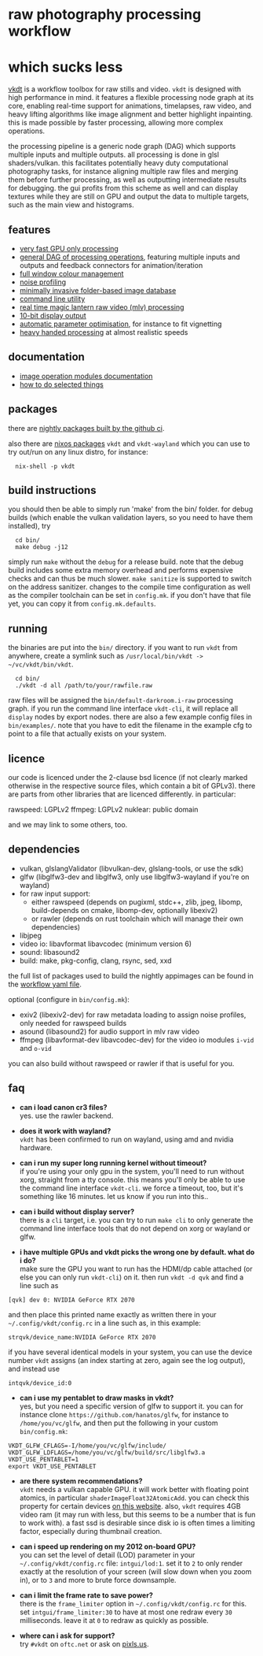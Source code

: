 # raw photography processing workflow
# which sucks less

[vkdt](https://jo.dreggn.org/vkdt/) is a workflow toolbox for raw stills and video.
`vkdt` is designed with high performance in mind. it features a flexible
processing node graph at its core, enabling real-time support for animations,
timelapses, raw video, and heavy lifting algorithms like image alignment and
better highlight inpainting. this is made possible by faster processing,
allowing more complex operations.

the processing pipeline is a generic node graph (DAG) which
supports multiple inputs and multiple outputs. all processing is done in glsl
shaders/vulkan. this facilitates potentially heavy duty computational
photography tasks, for instance aligning multiple raw files and merging them
before further processing, as well as outputting intermediate results for
debugging. the gui profits from this scheme as well and can display
textures while they are still on GPU and output the data to multiple
targets, such as the main view and histograms.

## features

* [very fast GPU only processing](src/qvk/readme.md)
* [general DAG of processing operations](src/pipe/readme.md), featuring multiple inputs and outputs and
  feedback connectors for animation/iteration
* [full window colour management](doc/howto/colour-display/readme.md)
* [noise profiling](doc/howto/noise-profiling/readme.md)
* [minimally invasive folder-based image database](src/db/readme.md)
* [command line utility](src/cli/readme.md)
* [real time magic lantern raw video (mlv) processing](src/pipe/modules/i-mlv/readme.md)
* [10-bit display output](src/pipe/modules/test10b/readme.md)
* [automatic parameter optimisation](src/fit/readme.md), for instance to fit vignetting
* [heavy handed processing](src/pipe/modules/kpn-t/readme.md) at almost realistic speeds

## documentation

* [image operation modules documentation](src/pipe/modules/readme.md)
* [how to do selected things](doc/howto/howto.md)

## packages

there are [nightly packages built by the github ci](https://github.com/hanatos/vkdt/releases/tag/nightly).

also there are [nixos packages](https://search.nixos.org/packages?channel=unstable&show=vkdt) `vkdt`
and `vkdt-wayland` which you can use to try out/run on any linux distro, for instance:
```
  nix-shell -p vkdt
```


## build instructions

you should then be able to simply run 'make' from the bin/ folder. for debug
builds (which enable the vulkan validation layers, so you need to have them
installed), try
```
  cd bin/
  make debug -j12
```

simply run `make` without the `debug` for a release build. note that the debug
build includes some extra memory overhead and performs expensive checks and can
thus be much slower. `make sanitize` is supported to switch on the address
sanitizer. changes to the compile time configuration as well as the compiler
toolchain can be set in `config.mk`. if you don't have that file yet, you can
copy it from `config.mk.defaults`.

## running

the binaries are put into the `bin/` directory. if you want to run `vkdt` from
anywhere, create a symlink such as `/usr/local/bin/vkdt -> ~/vc/vkdt/bin/vkdt`.
```
  cd bin/
  ./vkdt -d all /path/to/your/rawfile.raw
```
raw files will be assigned the `bin/default-darkroom.i-raw` processing graph.
if you run the command line interface `vkdt-cli`, it will replace all `display`
nodes by export nodes.
there are also a few example config files in `bin/examples/`. note that you
have to edit the filename in the example cfg to point to a file that actually
exists on your system.

## licence

our code is licenced under the 2-clause bsd licence (if not clearly marked
otherwise in the respective source files, which contain a bit of GPLv3).
there are parts from other libraries that are licenced differently. in
particular:

rawspeed:     LGPLv2
ffmpeg:       LGPLv2
nuklear:      public domain

and we may link to some others, too.

## dependencies
* vulkan, glslangValidator (libvulkan-dev, glslang-tools, or use the sdk)
* glfw (libglfw3-dev and libglfw3, only use libglfw3-wayland if you're on wayland)
* for raw input support:
  * either rawspeed (depends on pugixml, stdc++, zlib, jpeg, libomp, build-depends on cmake, libomp-dev, optionally libexiv2)
  * or rawler (depends on rust toolchain which will manage their own dependencies)
* libjpeg
* video io: libavformat libavcodec (minimum version 6)
* sound: libasound2
* build: make, pkg-config, clang, rsync, sed, xxd

the full list of packages used to build the nightly appimages can be found in the [workflow yaml file](.github/workflows/nightly.yml).

optional (configure in `bin/config.mk`):

* exiv2 (libexiv2-dev) for raw metadata loading to assign noise profiles, only needed for rawspeed builds
* asound (libasound2) for audio support in mlv raw video
* ffmpeg (libavformat-dev libavcodec-dev) for the video io modules `i-vid` and `o-vid`

you can also build without rawspeed or rawler if that is useful for you.


## faq
* **can i load canon cr3 files?**  
yes. use the rawler backend.

* **does it work with wayland?**  
`vkdt` has been confirmed to run on wayland, using amd and nvidia hardware.

* **can i run my super long running kernel without timeout?**  
if you're using your only gpu in the system, you'll need to run without xorg,
straight from a tty console. this means you'll only be able to use the
command line interface `vkdt-cli`. we force a timeout, too, but it's
something like 16 minutes. let us know if you run into this..

* **can i build without display server?**  
there is a `cli` target, i.e. you can try to run `make cli` to only generate
the command line interface tools that do not depend on xorg or wayland or glfw.

* **i have multiple GPUs and vkdt picks the wrong one by default. what do i do?**  
make sure the GPU you want to run has the HDMI/dp cable attached (or else you
can only run `vkdt-cli`) on it. then run `vkdt -d qvk` and find a line such as  
```
[qvk] dev 0: NVIDIA GeForce RTX 2070
```
and then place this printed name exactly as written there in your  
`~/.config/vkdt/config.rc` in a line such as, in this example:
```
strqvk/device_name:NVIDIA GeForce RTX 2070
```
if you have several identical models in your system, you can use the device
number `vkdt` assigns (an index starting at zero, again see the log output),
and instead use
```
intqvk/device_id:0
```

* **can i use my pentablet to draw masks in vkdt?**  
yes, but you need a specific version of glfw to support it.
you can for instance clone `https://github.com/hanatos/glfw`,
for instance to `/home/you/vc/glfw`, and then put the
following in your custom `bin/config.mk`:  
```
VKDT_GLFW_CFLAGS=-I/home/you/vc/glfw/include/
VKDT_GLFW_LDFLAGS=/home/you/vc/glfw/build/src/libglfw3.a
VKDT_USE_PENTABLET=1
export VKDT_USE_PENTABLET
```

* **are there system recommendations?**  
`vkdt` needs a vulkan capable GPU. it will work better with floating point atomics,
in particular `shaderImageFloat32AtomicAdd`. you can check this property for certain
devices [on this website](https://vulkan.gpuinfo.org).
also, `vkdt` requires 4GB video ram (it may run with less, but this seems to be a
number that is fun to work with). a fast ssd is desirable since disk io is often times
a limiting factor, especially during thumbnail creation.

* **can i speed up rendering on my 2012 on-board GPU?**  
you can set the level of detail (LOD) parameter in your
`~/.config/vkdt/config.rc` file: `intgui/lod:1`. set it to `2` to only render
exactly at the resolution of your screen (will slow down when you zoom in), or
to `3` and more to brute force downsample.

* **can i limit the frame rate to save power?**  
there is the `frame_limiter` option in `~/.config/vkdt/config.rc` for this.
set `intgui/frame_limiter:30` to have at most one redraw every `30` milliseconds.
leave it at `0` to redraw as quickly as possible.

* **where can i ask for support?**  
try `#vkdt` on `oftc.net` or ask on [pixls.us](https://discuss.pixls.us/c/software/vkdt).

